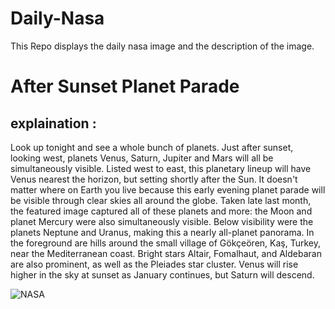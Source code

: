 # Daily-Nasa

This Repo displays the daily nasa image and the description of the image.

<!--NASA-->
# After Sunset Planet Parade
## explaination :

Look up tonight and see a whole bunch of planets. Just after sunset, looking west, planets Venus, Saturn, Jupiter and Mars will all be simultaneously visible. Listed west to east, this planetary lineup will have Venus nearest the horizon, but setting shortly after the Sun.  It doesn't matter where on Earth you live because this early evening planet parade will be visible through clear skies all around the globe.  Taken late last month, the featured image captured all of these planets and more: the Moon and planet Mercury were also simultaneously visible.  Below visibility were the planets Neptune and Uranus, making this a nearly all-planet panorama. In the foreground are hills around the small village of Gökçeören, Kaş, Turkey, near the Mediterranean coast.  Bright stars Altair, Fomalhaut, and Aldebaran are also prominent, as well as the Pleiades star cluster. Venus will rise higher in the sky at sunset as January continues, but Saturn will descend.

![NASA](https://apod.nasa.gov/apod/image/2301/AllPlanets_Tezel_1080_annotated.jpg)
<!--/NASA-->